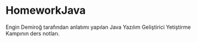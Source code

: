 # HomeworkJava
Engin Demiroğ tarafından anlatımı yapılan Java Yazılım Geliştirici Yetiştirme Kampının ders notları.
